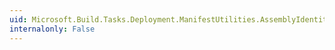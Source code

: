 ```yaml
---
uid: Microsoft.Build.Tasks.Deployment.ManifestUtilities.AssemblyIdentity
internalonly: False
---
```

